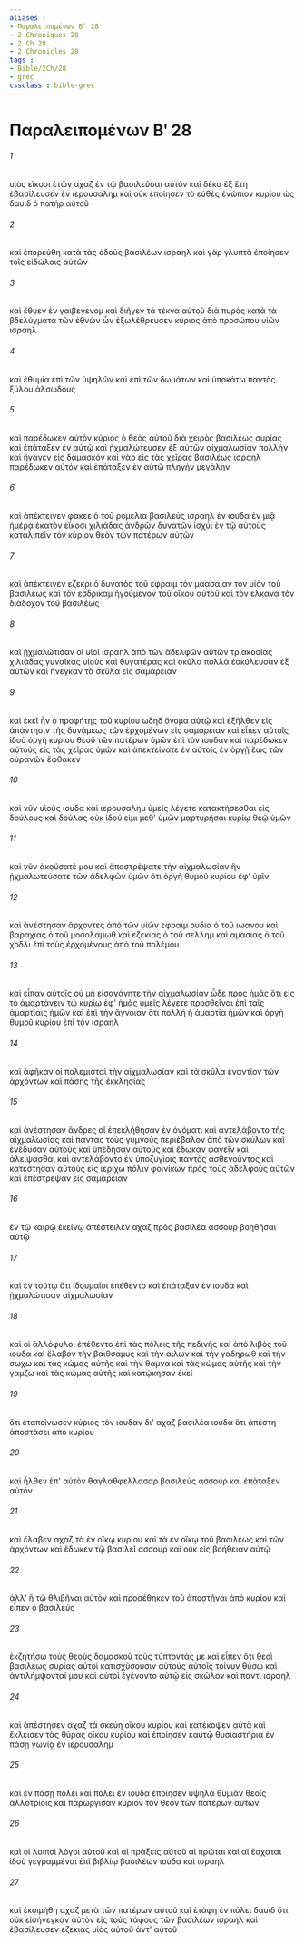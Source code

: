 ```yaml
---
aliases : 
- Παραλειπομένων Βʹ 28
- 2 Chroniques 28
- 2 Ch 28
- 2 Chronicles 28
tags : 
- Bible/2Ch/28
- grec
cssclass : bible-grec
---
```


# Παραλειπομένων Βʹ 28

###### 1
υἱὸς εἴκοσι ἐτῶν αχαζ ἐν τῷ βασιλεῦσαι αὐτὸν καὶ δέκα ἓξ ἔτη ἐβασίλευσεν ἐν ιερουσαλημ καὶ οὐκ ἐποίησεν τὸ εὐθὲς ἐνώπιον κυρίου ὡς δαυιδ ὁ πατὴρ αὐτοῦ
###### 2
καὶ ἐπορεύθη κατὰ τὰς ὁδοὺς βασιλέων ισραηλ καὶ γὰρ γλυπτὰ ἐποίησεν τοῖς εἰδώλοις αὐτῶν
###### 3
καὶ ἔθυεν ἐν γαιβενενομ καὶ διῆγεν τὰ τέκνα αὐτοῦ διὰ πυρὸς κατὰ τὰ βδελύγματα τῶν ἐθνῶν ὧν ἐξωλέθρευσεν κύριος ἀπὸ προσώπου υἱῶν ισραηλ
###### 4
καὶ ἐθυμία ἐπὶ τῶν ὑψηλῶν καὶ ἐπὶ τῶν δωμάτων καὶ ὑποκάτω παντὸς ξύλου ἀλσώδους
###### 5
καὶ παρέδωκεν αὐτὸν κύριος ὁ θεὸς αὐτοῦ διὰ χειρὸς βασιλέως συρίας καὶ ἐπάταξεν ἐν αὐτῷ καὶ ᾐχμαλώτευσεν ἐξ αὐτῶν αἰχμαλωσίαν πολλὴν καὶ ἤγαγεν εἰς δαμασκόν καὶ γὰρ εἰς τὰς χεῖρας βασιλέως ισραηλ παρέδωκεν αὐτόν καὶ ἐπάταξεν ἐν αὐτῷ πληγὴν μεγάλην
###### 6
καὶ ἀπέκτεινεν φακεε ὁ τοῦ ρομελια βασιλεὺς ισραηλ ἐν ιουδα ἐν μιᾷ ἡμέρᾳ ἑκατὸν εἴκοσι χιλιάδας ἀνδρῶν δυνατῶν ἰσχύι ἐν τῷ αὐτοὺς καταλιπεῖν τὸν κύριον θεὸν τῶν πατέρων αὐτῶν
###### 7
καὶ ἀπέκτεινεν εζεκρι ὁ δυνατὸς τοῦ εφραιμ τὸν μαασαιαν τὸν υἱὸν τοῦ βασιλέως καὶ τὸν εσδρικαμ ἡγούμενον τοῦ οἴκου αὐτοῦ καὶ τὸν ελκανα τὸν διάδοχον τοῦ βασιλέως
###### 8
καὶ ᾐχμαλώτισαν οἱ υἱοὶ ισραηλ ἀπὸ τῶν ἀδελφῶν αὐτῶν τριακοσίας χιλιάδας γυναῖκας υἱοὺς καὶ θυγατέρας καὶ σκῦλα πολλὰ ἐσκύλευσαν ἐξ αὐτῶν καὶ ἤνεγκαν τὰ σκῦλα εἰς σαμάρειαν
###### 9
καὶ ἐκεῖ ἦν ὁ προφήτης τοῦ κυρίου ωδηδ ὄνομα αὐτῷ καὶ ἐξῆλθεν εἰς ἀπάντησιν τῆς δυνάμεως τῶν ἐρχομένων εἰς σαμάρειαν καὶ εἶπεν αὐτοῖς ἰδοὺ ὀργὴ κυρίου θεοῦ τῶν πατέρων ὑμῶν ἐπὶ τὸν ιουδαν καὶ παρέδωκεν αὐτοὺς εἰς τὰς χεῖρας ὑμῶν καὶ ἀπεκτείνατε ἐν αὐτοῖς ἐν ὀργῇ ἕως τῶν οὐρανῶν ἔφθακεν
###### 10
καὶ νῦν υἱοὺς ιουδα καὶ ιερουσαλημ ὑμεῖς λέγετε κατακτήσεσθαι εἰς δούλους καὶ δούλας οὐκ ἰδού εἰμι μεθ' ὑμῶν μαρτυρῆσαι κυρίῳ θεῷ ὑμῶν
###### 11
καὶ νῦν ἀκούσατέ μου καὶ ἀποστρέψατε τὴν αἰχμαλωσίαν ἣν ᾐχμαλωτεύσατε τῶν ἀδελφῶν ὑμῶν ὅτι ὀργὴ θυμοῦ κυρίου ἐφ' ὑμῖν
###### 12
καὶ ἀνέστησαν ἄρχοντες ἀπὸ τῶν υἱῶν εφραιμ ουδια ὁ τοῦ ιωανου καὶ βαραχιας ὁ τοῦ μοσολαμωθ καὶ εζεκιας ὁ τοῦ σελλημ καὶ αμασιας ὁ τοῦ χοδλι ἐπὶ τοὺς ἐρχομένους ἀπὸ τοῦ πολέμου
###### 13
καὶ εἶπαν αὐτοῖς οὐ μὴ εἰσαγάγητε τὴν αἰχμαλωσίαν ὧδε πρὸς ἡμᾶς ὅτι εἰς τὸ ἁμαρτάνειν τῷ κυρίῳ ἐφ' ἡμᾶς ὑμεῖς λέγετε προσθεῖναι ἐπὶ ταῖς ἁμαρτίαις ἡμῶν καὶ ἐπὶ τὴν ἄγνοιαν ὅτι πολλὴ ἡ ἁμαρτία ἡμῶν καὶ ὀργὴ θυμοῦ κυρίου ἐπὶ τὸν ισραηλ
###### 14
καὶ ἀφῆκαν οἱ πολεμισταὶ τὴν αἰχμαλωσίαν καὶ τὰ σκῦλα ἐναντίον τῶν ἀρχόντων καὶ πάσης τῆς ἐκκλησίας
###### 15
καὶ ἀνέστησαν ἄνδρες οἳ ἐπεκλήθησαν ἐν ὀνόματι καὶ ἀντελάβοντο τῆς αἰχμαλωσίας καὶ πάντας τοὺς γυμνοὺς περιέβαλον ἀπὸ τῶν σκύλων καὶ ἐνέδυσαν αὐτοὺς καὶ ὑπέδησαν αὐτοὺς καὶ ἔδωκαν φαγεῖν καὶ ἀλείψασθαι καὶ ἀντελάβοντο ἐν ὑποζυγίοις παντὸς ἀσθενοῦντος καὶ κατέστησαν αὐτοὺς εἰς ιεριχω πόλιν φοινίκων πρὸς τοὺς ἀδελφοὺς αὐτῶν καὶ ἐπέστρεψαν εἰς σαμάρειαν
###### 16
ἐν τῷ καιρῷ ἐκείνῳ ἀπέστειλεν αχαζ πρὸς βασιλέα ασσουρ βοηθῆσαι αὐτῷ
###### 17
καὶ ἐν τούτῳ ὅτι ιδουμαῖοι ἐπέθεντο καὶ ἐπάταξαν ἐν ιουδα καὶ ᾐχμαλώτισαν αἰχμαλωσίαν
###### 18
καὶ οἱ ἀλλόφυλοι ἐπέθεντο ἐπὶ τὰς πόλεις τῆς πεδινῆς καὶ ἀπὸ λιβὸς τοῦ ιουδα καὶ ἔλαβον τὴν βαιθσαμυς καὶ τὴν αιλων καὶ τὴν γαδηρωθ καὶ τὴν σωχω καὶ τὰς κώμας αὐτῆς καὶ τὴν θαμνα καὶ τὰς κώμας αὐτῆς καὶ τὴν γαμζω καὶ τὰς κώμας αὐτῆς καὶ κατῴκησαν ἐκεῖ
###### 19
ὅτι ἐταπείνωσεν κύριος τὸν ιουδαν δι' αχαζ βασιλέα ιουδα ὅτι ἀπέστη ἀποστάσει ἀπὸ κυρίου
###### 20
καὶ ἦλθεν ἐπ' αὐτὸν θαγλαθφελλασαρ βασιλεὺς ασσουρ καὶ ἐπάταξεν αὐτόν
###### 21
καὶ ἔλαβεν αχαζ τὰ ἐν οἴκῳ κυρίου καὶ τὰ ἐν οἴκῳ τοῦ βασιλέως καὶ τῶν ἀρχόντων καὶ ἔδωκεν τῷ βασιλεῖ ασσουρ καὶ οὐκ εἰς βοήθειαν αὐτῷ
###### 22
ἀλλ' ἢ τῷ θλιβῆναι αὐτὸν καὶ προσέθηκεν τοῦ ἀποστῆναι ἀπὸ κυρίου καὶ εἶπεν ὁ βασιλεύς
###### 23
ἐκζητήσω τοὺς θεοὺς δαμασκοῦ τοὺς τύπτοντάς με καὶ εἶπεν ὅτι θεοὶ βασιλέως συρίας αὐτοὶ κατισχύσουσιν αὐτούς αὐτοῖς τοίνυν θύσω καὶ ἀντιλήμψονταί μου καὶ αὐτοὶ ἐγένοντο αὐτῷ εἰς σκῶλον καὶ παντὶ ισραηλ
###### 24
καὶ ἀπέστησεν αχαζ τὰ σκεύη οἴκου κυρίου καὶ κατέκοψεν αὐτὰ καὶ ἔκλεισεν τὰς θύρας οἴκου κυρίου καὶ ἐποίησεν ἑαυτῷ θυσιαστήρια ἐν πάσῃ γωνίᾳ ἐν ιερουσαλημ
###### 25
καὶ ἐν πάσῃ πόλει καὶ πόλει ἐν ιουδα ἐποίησεν ὑψηλὰ θυμιᾶν θεοῖς ἀλλοτρίοις καὶ παρώργισαν κύριον τὸν θεὸν τῶν πατέρων αὐτῶν
###### 26
καὶ οἱ λοιποὶ λόγοι αὐτοῦ καὶ αἱ πράξεις αὐτοῦ αἱ πρῶται καὶ αἱ ἔσχαται ἰδοὺ γεγραμμέναι ἐπὶ βιβλίῳ βασιλέων ιουδα καὶ ισραηλ
###### 27
καὶ ἐκοιμήθη αχαζ μετὰ τῶν πατέρων αὐτοῦ καὶ ἐτάφη ἐν πόλει δαυιδ ὅτι οὐκ εἰσήνεγκαν αὐτὸν εἰς τοὺς τάφους τῶν βασιλέων ισραηλ καὶ ἐβασίλευσεν εζεκιας υἱὸς αὐτοῦ ἀντ' αὐτοῦ
